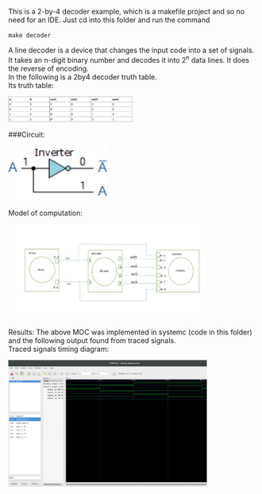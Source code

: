 This is a 2-by-4 decoder example, which is a makefile project and so no need for an IDE. 
Just cd into this folder and run the command 

    make decoder


A line decoder is a device that changes the input code into a set of signals.<br>
It takes an n-digit binary number and decodes it into 2<sup>n</sup> data lines.
It does the reverse of encoding. <br>
In the following is a 2by4 decoder truth table. <br>
Its truth table: 
<p align="left">
  <img src="images/truth_table.png" width="250"/>
</p>

###Circuit:
<p align="left">
  <img src="images/circuit.gif" width="200"/>
</p>

Model of computation:
<p align="left">
  <img src="images/MoC.JPG" width="400"/>
</p>
Results:
The above MOC was implemented in systemc (code in this folder) and the following output found from traced signals.<br>
Traced signals timing diagram:
<p align="left">
  <img src="images/timing_diagram.png" width="400"/>
<p>
